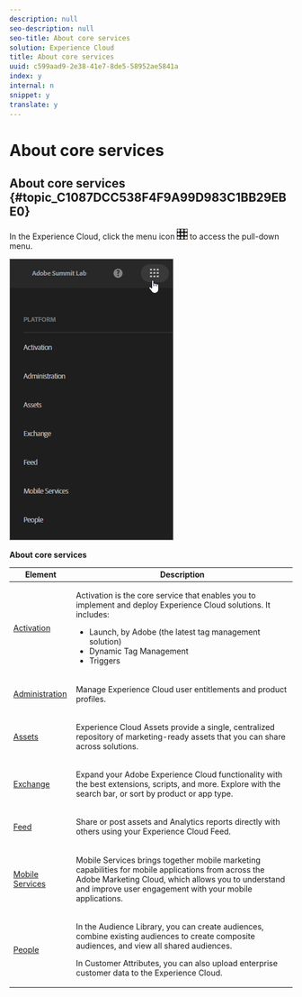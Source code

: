 ```yaml
---
description: null
seo-description: null
seo-title: About core services
solution: Experience Cloud
title: About core services
uuid: c599aad9-2e38-41e7-8de5-58952ae5841a
index: y
internal: n
snippet: y
translate: y
---
```


# About core services

## About core services {#topic_C1087DCC538F4F9A99D983C1BB29EBE0}

In the Experience Cloud, click the menu icon  ![](assets/menu-icon.png) to access the pull-down menu. 

![](assets/experience-cloud-core-services.png) 

**About core services** 

<table id="table_809454A4D59D409F81266E1F15254778"> 
 <thead> 
  <tr> 
   <th colname="col1" class="entry"> Element </th> 
   <th colname="col2" class="entry"> Description </th> 
  </tr> 
 </thead>
 <tbody> 
  <tr> 
   <td colname="col1"> <p> <a href="activation/activation.md#concept_EE756B6B0A0643DAB8CA3A00E665406C" format="dita" scope="local"> Activation </a> </p> </td> 
   <td colname="col2"> <p> Activation is the core service that enables you to implement and deploy Experience Cloud solutions. It includes: </p> 
    <ul id="ul_709725F61F074F05959A815F62581546"> 
     <li id="li_3A73CC0754B744FF97F3A5CDCBCD3708">Launch, by Adobe (the latest tag management solution) </li> 
     <li id="li_F585BD6D21A04C7482101BC82D64CA58">Dynamic Tag Management </li> 
     <li id="li_851A9A25C7A4481182514CE47B2BC40A">Triggers </li> 
    </ul> </td> 
  </tr> 
  <tr> 
   <td colname="col1"> <p> <a href="admin_getting_started/admin_getting_started.md#concept_A9A190B372C5450CA53D60431D362143" format="dita" scope="local"> Administration</a> </p> </td> 
   <td colname="col2"> <p>Manage Experience Cloud user entitlements and product profiles. </p> </td> 
  </tr> 
  <tr> 
   <td colname="col1"> <p> <a href="experience-cloud-assets/experience-cloud-assets.md#concept_DDA5224C907D4A4F817D795DA0ED64D0" format="dita" scope="local"> Assets</a> </p> </td> 
   <td colname="col2"> <p>Experience Cloud Assets provide a single, centralized repository of marketing-ready assets that you can share across solutions. </p> </td> 
  </tr> 
  <tr> 
   <td colname="col1"> <p> <a href="https://experiencecloud.adobeexchange.com/" format="https" scope="external"> Exchange</a> </p> </td> 
   <td colname="col2"> <p> Expand your Adobe Experience Cloud functionality with the best extensions, scripts, and more. Explore with the search bar, or sort by product or app type. </p> </td> 
  </tr> 
  <tr> 
   <td colname="col1"> <p> <a href="feed.md#concept_9256B8768A294009A777282DD8719213" format="dita" scope="local"> Feed</a> </p> </td> 
   <td colname="col2"> <p> Share or post assets and Analytics reports directly with others using your Experience Cloud Feed. </p> </td> 
  </tr> 
  <tr> 
   <td colname="col1"> <p> <a href="https://marketing.adobe.com/resources/help/en_US/mobile/" format="https" scope="external"> Mobile Services</a> </p> </td> 
   <td colname="col2"> <p> Mobile Services brings together mobile marketing capabilities for mobile applications from across the Adobe Marketing Cloud, which allows you to understand and improve user engagement with your mobile applications. </p> </td> 
  </tr> 
  <tr> 
   <td colname="col1"> <p> <a href="audience_library/audience_library.md#topic_679810123CAA4E0CA4FA3417FB0100C7" format="dita" scope="local"> People</a> </p> </td> 
   <td colname="col2"> <p>In the Audience Library, you can create audiences, combine existing audiences to create composite audiences, and view all shared audiences. </p> <p>In Customer Attributes, you can also upload enterprise customer data to the Experience Cloud. </p> </td> 
  </tr> 
 </tbody> 
</table>

